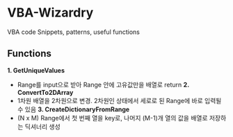 # VBA-Wizardry
VBA code Snippets, patterns, useful functions

## Functions

**1. GetUniqueValues**
  - Range를 input으로 받아 Range 안에 고유값만을 배열로 return
**2. ConvertTo2DArray**
  - 1차원 배열을 2차원으로 변경. 2차원인 상태에서 세로로 된 Range에 바로 입력될 수 있음
**3. CreateDictionaryFromRange**
  - (N x M) Range에서 첫 번째 열을 key로, 나머지 (M-1)개 열의 값을 배열로 저장하는 딕셔너리 생성
